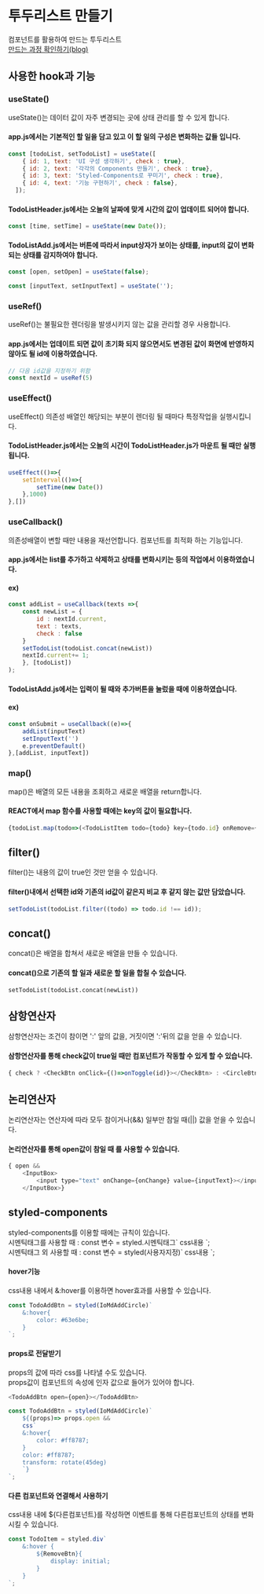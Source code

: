 # 투두리스트 만들기
컴포넌트를 활용하여 만드는 투두리스트     
[만드는 과정 확인하기(blog)](https://flowerofashes.tistory.com/40)

## 사용한 hook과 기능

### useState()
useState()는 데이터 값이 자주 변경되는 곳에 상태 관리를 할 수 있게 합니다.    

#### app.js에서는 기본적인 할 일을 담고 있고 이 할 일의 구성은 변화하는 값들 입니다.
```javascript
const [todoList, setTodoList] = useState([
    { id: 1, text: 'UI 구성 생각하기', check : true},
    { id: 2, text: '각각의 Components 만들기', check : true},
    { id: 3, text: 'Styled-Components로 꾸미기', check : true},
    { id: 4, text: '기능 구현하기', check : false},
  ]);
```
#### TodoListHeader.js에서는 오늘의 날짜에 맞게 시간의 값이 업데이트 되어야 합니다.
```javascript
const [time, setTime] = useState(new Date());
```

#### TodoListAdd.js에서는 버튼에 따라서 input상자가 보이는 상태를, input의 값이 변화되는 상태를 감지하여야 합니다.
```javascript
const [open, setOpen] = useState(false);

const [inputText, setInputText] = useState('');
```


### useRef()
useRef()는 불필요한 렌더링을 발생시키지 않는 값을 관리할 경우 사용합니다.

#### app.js에서는 업데이트 되면 값이 초기화 되지 않으면서도 변경된 값이 화면에 반영하지 않아도 될 id에 이용하였습니다.
```javascript
// 다음 id값을 지정하기 위함
const nextId = useRef(5)
```


### useEffect()
useEffect() 의존성 배열인 해당되는 부분이 렌더링 될 때마다 특정작업을 실행시킵니다.

#### TodoListHeader.js에서는 오늘의 시간이 TodoListHeader.js가 마운트 될 때만 실행됩니다.
```javascript
useEffect(()=>{
    setInterval(()=>{
        setTime(new Date())
    },1000)
},[])
```


### useCallback()
의존성배열이 변할 때만 내용을 재선언합니다. 컴포넌트를 최적화 하는 기능입니다.

#### app.js에서는 list를 추가하고 삭제하고 상태를 변화시키는 등의 작업에서 이용하였습니다.
#### ex)
```javascript
const addList = useCallback(texts =>{
    const newList = {
        id : nextId.current,
        text : texts,
        check : false
    }
    setTodoList(todoList.concat(newList))
    nextId.current+= 1;
    }, [todoList])
);
```

#### TodoListAdd.js에서는 입력이 될 때와 추가버튼을 눌렀을 때에 이용하였습니다.
#### ex)
```javascript
const onSubmit = useCallback((e)=>{
    addList(inputText)
    setInputText('')
    e.preventDefault()
},[addList, inputText])
```

### map()
map()은 배열의 모든 내용을 조회하고 새로운 배열을 return합니다.

#### REACT에서 map 함수를 사용할 때에는 key의 값이 필요합니다.
```javascript
{todoList.map(todo=>(<TodoListItem todo={todo} key={todo.id} onRemove={onRemove} onToggle={onToggle}></TodoListItem>))}
```

## filter()
filter()는 내용의 값이 true인 것만 얻을 수 있습니다.

#### filter()내에서 선택한 id와 기존의 id값이 같은지 비교 후 같지 않는 값만 담았습니다.
```javascript
setTodoList(todoList.filter((todo) => todo.id !== id));
```

## concat()
concat()은 배열을 합쳐서 새로운 배열을 만들 수 있습니다.

#### concat()으로 기존의 할 일과 새로운 할 일을 합칠 수 있습니다.
```javacript
setTodoList(todoList.concat(newList))
```

## 삼항연산자
삼항연산자는 조건이 참이면 ':' 앞의 값을, 거짓이면 ':'뒤의 값을 얻을 수 있습니다.

#### 삼항연산자를 통해 check값이 true일 때만 컴포넌트가 작동할 수 있게 할 수 있습니다.
```javascript
{ check ? <CheckBtn onClick={()=>onToggle(id)}></CheckBtn> : <CircleBtn onClick={()=>onToggle(id)}></CircleBtn>}
```

## 논리연산자
논리연산자는 연산자에 따라 모두 참이거나(&&) 일부만 참일 때(||) 값을 얻을 수 있습니다.

#### 논리연산자를 통해 open값이 참일 때 <InputBox>를 사용할 수 있습니다.
```javascript
{ open && 
    <InputBox>
        <input type="text" onChange={onChange} value={inputText}></input>
    </InputBox>}
```


## styled-components
styled-components를 이용할 때에는 규칙이 있습니다.     
시멘틱태그를 사용할 때 : const 변수 = styled.시멘틱태그&#96; css내용 &#96;;     
시멘틱태그 외 사용할 때 : const 변수 = styled(사용자지정)&#96; css내용 &#96;;      

#### hover기능
css내용 내에서 &:hover를 이용하면 hover효과를 사용할 수 있습니다.
```javascript
const TodoAddBtn = styled(IoMdAddCircle)`
    &:hover{
        color: #63e6be;
    }
`;
```

#### props로 전달받기
props의 값에 따라 css를 나타낼 수도 있습니다.     
props값이 컴포넌트의 속성에 인자 값으로 들어가 있어야 합니다.
```javascript
<TodoAddBtn open={open}></TodoAddBtn>
```
```javascript
const TodoAddBtn = styled(IoMdAddCircle)`
    ${(props)=> props.open &&
    css`
    &:hover{
        color: #ff8787;
    }
    color: #ff8787; 
    transform: rotate(45deg)
    `}
`;
```


#### 다른 컴포넌트와 연결해서 사용하기
css내용 내에 ${다른컴포넌트}를 작성하면 이벤트를 통해 다른컴포넌트의 상태를 변화시킬 수 있습니다.
```javascript
const TodoItem = styled.div`
    &:hover {
        ${RemoveBtn}{
            display: initial;
        }
    }
`;
```